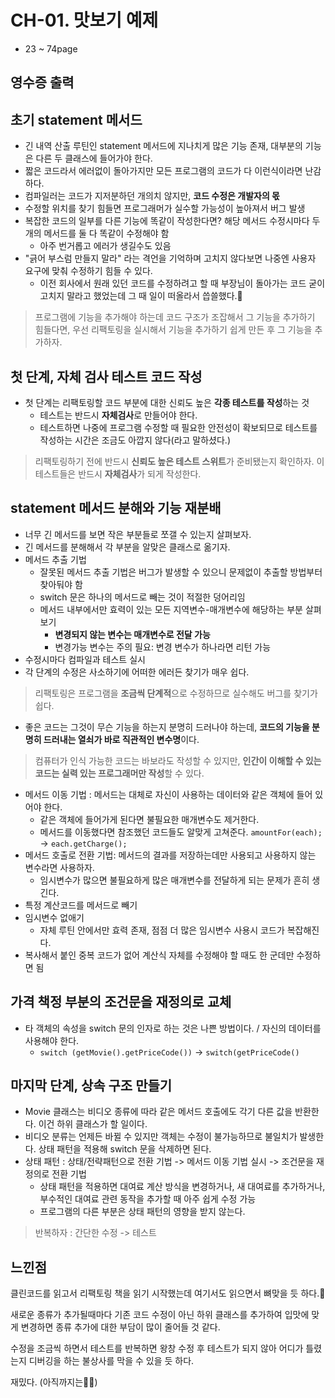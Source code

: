 # CH-01. 맛보기 예제

- 23 ~ 74page

## 영수증 출력

## 초기 statement 메서드
- 긴 내역 산출 루틴인 statement 메서드에 지나치게 많은 기능 존재, 대부분의 기능은 다른 두 클래스에 들어가야 한다. 
- 짧은 코드라서 에러없이 돌아가지만 모든 프로그램의 코드가 다 이런식이라면 난감하다.
- 컴파일러는 코드가 지저분하던 개의치 않지만, **코드 수정은 개발자의 몫**
- 수정할 위치를 찾기 힘들면 프로그래머가 실수할 가능성이 높아져서 버그 발생
- 복잡한 코드의 일부를 다른 기능에 똑같이 작성한다면? 해당 메서드 수정시마다 두개의 메서드를 둘 다 똑같이 수정해야 함
  - 아주 번거롭고 에러가 생길수도 있음 
- "긁어 부스럼 만들지 말라" 라는 격언을 기억하며 고치지 않다보면 나중엔 사용자 요구에 맞춰 수정하기 힘들 수 있다.
  - 이전 회사에서 원래 있던 코드를 수정하려고 할 때 부장님이 돌아가는 코드 굳이 고치지 말라고 했었는데 그 때 일이 떠올라서 씁쓸했다.🥺
> 프로그램에 기능을 추가해야 하는데 코드 구조가 조잡해서 그 기능을 추가하기 힘들다면, 우선 리팩토링을 실시해서 기능을 추가하기 쉽게 만든 후 그 기능을 추가하자.

## 첫 단계, 자체 검사 테스트 코드 작성  
- 첫 단계는 리팩토링할 코드 부분에 대한 신뢰도 높은 **각종 테스트를 작성**하는 것
  - 테스트는 반드시 **자체검사**로 만들어야 한다. 
  - 테스트하면 나중에 프로그램 수정할 때 필요한 안전성이 확보되므로 테스트를 작성하는 시간은 조금도 아깝지 않다(라고 말하셨다.)
> 리팩토링하기 전에 반드시 **신뢰도 높은 테스트 스위트**가 준비됐는지 확인하자. 이 테스트들은 반드시 **자체검사**가 되게 작성한다.

## statement 메서드 분해와 기능 재분배
- 너무 긴 메서드를 보면 작은 부분들로 쪼갤 수 있는지 살펴보자. 
- 긴 메서드를 분해해서 각 부분을 알맞은 클래스로 옮기자. 
- 메서드 추출 기법
  - 잘못된 메서드 추출 기법은 버그가 발생할 수 있으니 문제없이 추출할 방법부터 찾아둬야 함 
  - switch 문은 하나의 메서드로 빼는 것이 적절한 덩어리임
  - 메서드 내부에서만 효력이 있는 모든 지역변수-매개변수에 해당하는 부분 살펴보기 
    - **변경되지 않는 변수는 매개변수로 전달 가능**
    - 변경가능 변수는 주의 필요: 변경 변수가 하나라면 리턴 가능
- 수정시마다 컴파일과 테스트 실시 
- 각 단계의 수정은 사소하기에 어떠한 에러든 찾기가 매우 쉽다. 
> 리팩토링은 프로그램을 **조금씩 단계적**으로 수정하므로 실수해도 버그를 찾기가 쉽다. 
- 좋은 코드는 그것이 무슨 기능을 하는지 분명히 드러나야 하는데, **코드의 기능을 분명히 드러내는 열쇠가 바로 직관적인 변수명**이다.
> 컴퓨터가 인식 가능한 코드는 바보라도 작성할 수 있지만, **인간이 이해할 수 있는 코드는 실력 있는 프로그래머만 작성**할 수 있다.
- 메서드 이동 기법 : 메서드는 대체로 자신이 사용하는 데이터와 같은 객체에 들어 있어야 한다. 
  - 같은 객체에 들어가게 된다면 불필요한 매개변수도 제거한다.
  - 메서드를 이동했다면 참조했던 코드들도 알맞게 고쳐준다. `amountFor(each);` -> `each.getCharge();`
- 메서드 호출로 전환 기법: 메서드의 결과를 저장하는데만 사용되고 사용하지 않는 변수라면 사용하자.
  - 임시변수가 많으면 불필요하게 많은 매개변수를 전달하게 되는 문제가 흔히 생긴다. 
- 특정 계산코드를 메서드로 빼기
- 임시변수 없애기 
  - 자체 루틴 안에서만 효력 존재, 점점 더 많은 임시변수 사용시 코드가 복잡해진다.
- 복사해서 붙인 중복 코드가 없어 계산식 자체를 수정해야 할 때도 한 군데만 수정하면 됨

## 가격 책정 부분의 조건문을 재정의로 교체
- 타 객체의 속성을 switch 문의 인자로 하는 것은 나쁜 방법이다. / 자신의 데이터를 사용해야 한다.
  - `switch (getMovie().getPriceCode())` -> `switch(getPriceCode()`

## 마지막 단계, 상속 구조 만들기 
- Movie 클래스는 비디오 종류에 따라 같은 메서드 호출에도 각기 다른 값을 반환한다. 이건 하위 클래스가 할 일이다.
- 비디오 분류는 언제든 바뀔 수 있지만 객체는 수정이 불가능하므로 불일치가 발생한다. 상태 패턴을 적용해 switch 문을 삭제하면 된다. 
- 상태 패턴 : 상태/전략패턴으로 전환 기법 -> 메서드 이동 기법 실시 -> 조건문을 재정의로 전환 기법 
  - 상태 패턴을 적용하면 대여료 계산 방식을 변경하거나, 새 대여료를 추가하거나, 부수적인 대여료 관련 동작을 추가할 때 아주 쉽게 수정 가능
  - 프로그램의 다른 부분은 상태 패턴의 영향을 받지 않는다.

> 반복하자 : 간단한 수정 -> 테스트


## 느낀점
클린코드를 읽고서 리팩토링 책을 읽기 시작했는데 여기서도 읽으면서 뼈맞을 듯 하다.🥸

새로운 종류가 추가될때마다 기존 코드 수정이 아닌 하위 클래스를 추가하여 입맛에 맞게 변경하면 종류 추가에 대한 부담이 많이 줄어들 것 같다.

수정을 조금씩 하면서 테스트를 반복하면 왕창 수정 후 테스트가 되지 않아 어디가 틀렸는지 디버깅을 하는 불상사를 막을 수 있을 듯 하다.

재밌다. (아직까지는🌝🌝)
